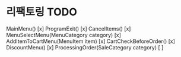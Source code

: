 # 리팩토링 TODO

MainMenu() [x]
ProgramExit() [x]
CancelItems() [x]
MenuSelectMenu(MenuCategory category) [x]
AddItemToCartMenu(MenuItem item) [x]
CartCheckBeforeOrder() [x]
DiscountMenu() [x]
ProcessingOrder(SaleCategory category) [ ]